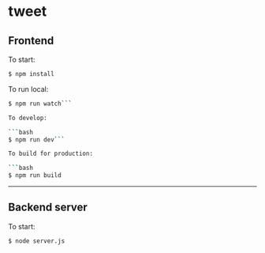 # tweet

## Frontend

To start:

```bash
$ npm install
```

To run local:
```bash
$ npm run watch```

To develop:

```bash
$ npm run dev```

To build for production:

```bash
$ npm run build
```


---


## Backend server
To start:

```bash
$ node server.js
```